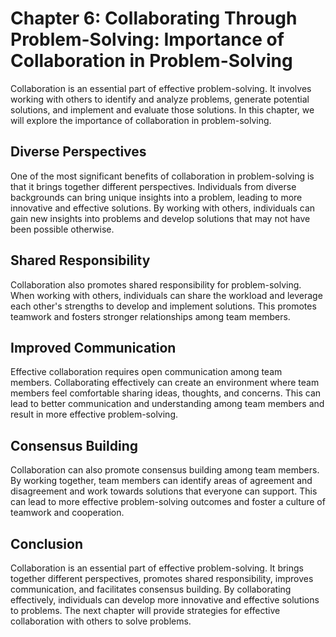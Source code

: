 Chapter 6: Collaborating Through Problem-Solving: Importance of Collaboration in Problem-Solving
================================================================================================

Collaboration is an essential part of effective problem-solving. It involves working with others to identify and analyze problems, generate potential solutions, and implement and evaluate those solutions. In this chapter, we will explore the importance of collaboration in problem-solving.

Diverse Perspectives
--------------------

One of the most significant benefits of collaboration in problem-solving is that it brings together different perspectives. Individuals from diverse backgrounds can bring unique insights into a problem, leading to more innovative and effective solutions. By working with others, individuals can gain new insights into problems and develop solutions that may not have been possible otherwise.

Shared Responsibility
---------------------

Collaboration also promotes shared responsibility for problem-solving. When working with others, individuals can share the workload and leverage each other's strengths to develop and implement solutions. This promotes teamwork and fosters stronger relationships among team members.

Improved Communication
----------------------

Effective collaboration requires open communication among team members. Collaborating effectively can create an environment where team members feel comfortable sharing ideas, thoughts, and concerns. This can lead to better communication and understanding among team members and result in more effective problem-solving.

Consensus Building
------------------

Collaboration can also promote consensus building among team members. By working together, team members can identify areas of agreement and disagreement and work towards solutions that everyone can support. This can lead to more effective problem-solving outcomes and foster a culture of teamwork and cooperation.

Conclusion
----------

Collaboration is an essential part of effective problem-solving. It brings together different perspectives, promotes shared responsibility, improves communication, and facilitates consensus building. By collaborating effectively, individuals can develop more innovative and effective solutions to problems. The next chapter will provide strategies for effective collaboration with others to solve problems.
